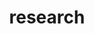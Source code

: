 ---
layout: page
title: research
nav: true
nav_order: 6
dropdown: true
children: 
    - title: interests
      permalink: research/interests/
    - title: projects
      permalink: research/projects/
    - title: divider
    - title: publications
      permalink: research/publications/
    - title: presentations
      permalink: research/presentations/
---